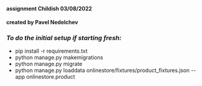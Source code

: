#### assignment Childish 03/08/2022
#### created by Pavel Nedelchev

### <i>To do the initial setup if starting fresh:</i>
- pip install -r requirements.txt
- python manage.py makemigrations 
- python manage.py migrate
- python manage.py loaddata onlinestore/fixtures/product_fixtures.json --app onlinestore.product